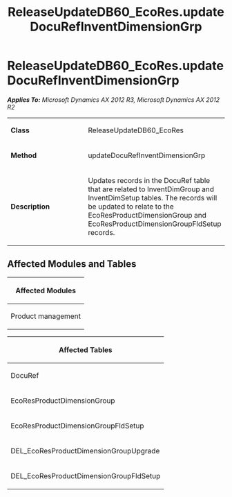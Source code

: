 ﻿---
title: ReleaseUpdateDB60_EcoRes.updateDocuRefInventDimensionGrp
TOCTitle: ReleaseUpdateDB60_EcoRes.updateDocuRefInventDimensionGrp
ms:assetid: 8ee59489-04b1-2119-4b3b-2041728ec913
ms:mtpsurl: https://msdn.microsoft.com/en-us/library/JJ736516(v=AX.60)
ms:contentKeyID: 49709705
ms.date: 05/18/2015
mtps_version: v=AX.60
---

# ReleaseUpdateDB60\_EcoRes.updateDocuRefInventDimensionGrp 


_**Applies To:** Microsoft Dynamics AX 2012 R3, Microsoft Dynamics AX 2012 R2_

<table>
<colgroup>
<col style="width: 50%" />
<col style="width: 50%" />
</colgroup>
<tbody>
<tr class="odd">
<td><p><strong>Class</strong></p></td>
<td><p>ReleaseUpdateDB60_EcoRes</p></td>
</tr>
<tr class="even">
<td><p><strong>Method</strong></p></td>
<td><p>updateDocuRefInventDimensionGrp</p></td>
</tr>
<tr class="odd">
<td><p><strong>Description</strong></p></td>
<td><p>Updates records in the DocuRef table that are related to InventDimGroup and InventDimSetup tables. The records will be updated to relate to the EcoResProductDimensionGroup and EcoResProductDimensionGroupFldSetup records.</p></td>
</tr>
</tbody>
</table>


## Affected Modules and Tables

<table>
<colgroup>
<col style="width: 100%" />
</colgroup>
<thead>
<tr class="header">
<th><p>Affected Modules</p></th>
</tr>
</thead>
<tbody>
<tr class="odd">
<td><p>Product management</p></td>
</tr>
</tbody>
</table>


<table>
<colgroup>
<col style="width: 100%" />
</colgroup>
<thead>
<tr class="header">
<th><p>Affected Tables</p></th>
</tr>
</thead>
<tbody>
<tr class="odd">
<td><p>DocuRef</p></td>
</tr>
<tr class="even">
<td><p>EcoResProductDimensionGroup</p></td>
</tr>
<tr class="odd">
<td><p>EcoResProductDimensionGroupFldSetup</p></td>
</tr>
<tr class="even">
<td><p>DEL_EcoResProductDimensionGroupUpgrade</p></td>
</tr>
<tr class="odd">
<td><p>DEL_EcoResProductDimensionGroupFldSetup</p></td>
</tr>
</tbody>
</table>

  



